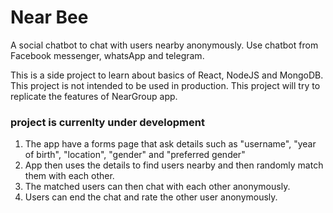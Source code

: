 # Near Bee
A social chatbot to chat with users nearby anonymously. Use chatbot from Facebook messenger, whatsApp and telegram.

This is a side project to learn about basics of React, NodeJS and MongoDB. This project is not intended to be used in production.
This project will try to replicate the features of NearGroup app.

### project is currenlty under development

1. The app have a forms page that ask details such as "username", "year of birth", "location", "gender" and "preferred gender"
2. App then uses the details to find users nearby and then randomly match them with each other.
3. The matched users can then chat with each other anonymously.
4. Users can end the chat and rate the other user anonymously.
